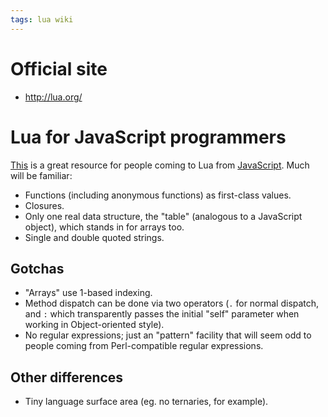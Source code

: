```yaml
---
tags: lua wiki
---
```


# Official site

-   http://lua.org/

# Lua for JavaScript programmers

[This](http://phrogz.net/lua/LearningLua_FromJS.html) is a great resource for people coming to Lua from [JavaScript](/wiki/JavaScript). Much will be familiar:

-   Functions (including anonymous functions) as first-class values.
-   Closures.
-   Only one real data structure, the "table" (analogous to a JavaScript object), which stands in for arrays too.
-   Single and double quoted strings.

## Gotchas

-   "Arrays" use 1-based indexing.
-   Method dispatch can be done via two operators (`.` for normal dispatch, and `:` which transparently passes the initial "self" parameter when working in Object-oriented style).
-   No regular expressions; just an "pattern" facility that will seem odd to people coming from Perl-compatible regular expressions.

## Other differences

-   Tiny language surface area (eg. no ternaries, for example).
